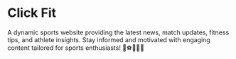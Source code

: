 # Click Fit
 A dynamic sports website providing the latest news, match updates, fitness tips, and athlete insights. Stay informed and motivated with engaging content tailored for sports enthusiasts! 🚀⚽🏀🏋️‍♂️
